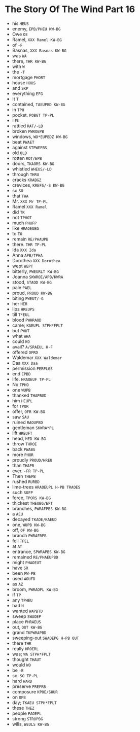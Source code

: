 # The Story Of The Wind Part 16

* his `HEUS`
* enemy, `EPB/PHEU KW-BG`
* Owe `OE`
* Ramel, `XXX Ramel KW-BG`
* of `-F`
* Basnas, `XXX Basnas KW-BG`
* was `WA`
* there, `THR KW-BG`
* with `W`
* the `-T`
* mortgage `PHORT`
* house `HOUS`
* and `SKP`
* everything `EFG`
* It `T`
* contained, `TAEUPBD KW-BG`
* in `TPH`
* pocket. `POBGT TP-PL`
* I `EU`
* rattled `RAT/-LD`
* broken `PWROEPB`
* windows, `WO*EUPBDZ KW-BG`
* beat `PWAET`
* against `STPWEPBS`
* old `OLD`
* rotten `ROT/EPB`
* doors, `TKAORS KW-BG`
* whistled `WHEUS/-LD`
* through `THRU`
* cracks `KRABGZ`
* crevices, `KREFS/-S KW-BG`
* so `SO`
* that `THA`
* Mr. `XXX Mr TP-PL`
* Ramel `XXX Ramel`
* did `TK`
* not `TPHOT`
* much `PHUFP`
* like `HRAOEUBG`
* to `TO`
* remain `RE/PHAUPB`
* there. `THR TP-PL`
* Ida `XXX Ida`
* Anna `APB/TPHA`
* Dorothea `XXX Dorothea`
* wept `WEPT`
* bitterly, `PWEURLT KW-BG`
* Joanna `SKWROE/APB/KWRA`
* stood, `STAOD KW-BG`
* pale `PAEL`
* proud, `PROUD KW-BG`
* biting `PWEUT/-G`
* her `HER`
* lips `HREUPS`
* till `T*EUL`
* blood `PWHRAOD`
* came; `KAEUPL STPH*FPLT`
* but `PWUT`
* what `WHA`
* could `KO`
* avail? `A/SRAEUL H-F`
* offered `OFRD`
* Waldemar `XXX Waldemar`
* Daa `XXX Daa`
* permission `PERPLGS`
* end `EPBD`
* life. `HRAOEUF TP-PL`
* No `TPHO`
* one `WUPB`
* thanked `THAPBGD`
* him `HEUPL`
* for `TPOR`
* offer, `OFR KW-BG`
* saw `SAU`
* ruined `RAOUPBD`
* gentleman `SKWRA*PL`
* lift `HREUFT`
* head, `HED KW-BG`
* throw `THROE`
* back `PWABG`
* more `PHOR`
* proudly `PROUD/HREU`
* than `THAPB`
* ever. `-FR TP-PL`
* Then `THEPB`
* rushed `RURBD`
* lime-trees `HRAOEUPL H-PB TRAOES`
* such `SUFP`
* force, `TPORS KW-BG`
* thickest `THEUBG/EFT`
* branches, `PWRAFPBS KW-BG`
* a `AEU`
* decayed `TKAOE/KAEUD`
* one, `WUPB KW-BG`
* off, `OF KW-BG`
* branch `PWRAFRPB`
* fell `TPEL`
* at `AT`
* entrance, `SPWRAPBS KW-BG`
* remained `RE/PHAEUPBD`
* might `PHAOEUT`
* have `SR`
* been `PW-PB`
* used `AOUFD`
* as `AZ`
* broom, `PWRAOPL KW-BG`
* if `TP`
* any `TPHEU`
* had `H`
* wanted `WAPBTD`
* sweep `SWAOEP`
* place `PHRAEUS`
* out, `OUT KW-BG`
* grand `TKPWRAPBD`
* sweeping-out `SWAOEPG H-PB OUT`
* there `THR`
* really `HROERL`
* was; `WA STPH*FPLT`
* thought `THAUT`
* would `WO`
* be `-B`
* so. `SO TP-PL`
* hard `HARD`
* preserve `PREFRB`
* composure `KPOE/SHUR`
* on `OPB`
* day; `TKAEU STPH*FPLT`
* these `THEZ`
* people `PAOEPL`
* strong `STROPBG`
* wills, `WEULS KW-BG`
